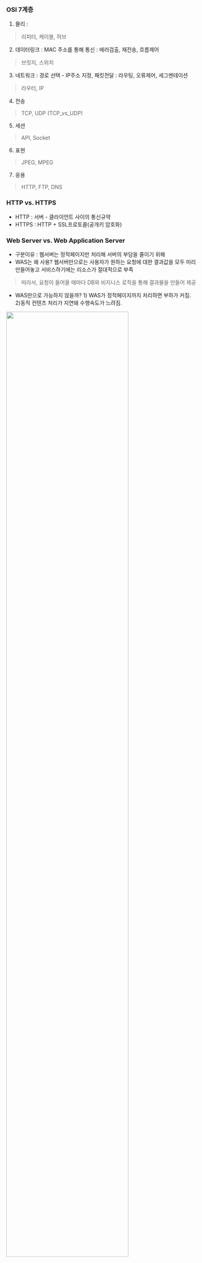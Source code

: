### OSI 7계층
1. 물리 :
> 리피터, 케이블, 허브
2. 데이터링크 : MAC 주소를 통해 통신 : 에러검출, 재전송, 흐름제어
> 브릿지, 스위치
3. 네트워크 : 경로 선택 - IP주소 지정, 패킷전달 : 라우팅, 오류제어, 세그멘테이션
> 라우터, IP
4. 전송
> TCP, UDP (TCP_vs_UDP)
5. 세션
> API, Socket
6. 표현
> JPEG, MPEG
7. 응용
> HTTP, FTP, DNS

### HTTP vs. HTTPS
+ HTTP : 서버 - 클라이언트 사이의 통신규약
+ HTTPS : HTTP + SSL프로토콜(공개키 암호화)

### Web Server vs. Web Application Server 
- 구분이유 : 웹서버는 정적페이지만 처리해 서버의 부담을 줄이기 위해
- WAS는 왜 사용? 웹서버만으로는 사용자가 원하는 요청에 대한 결과값을 모두 미리 만들어놓고 서비스하기에는 리소스가 절대적으로 부족  
> 따라서, 요청이 들어올 때마다 DB와 비지니스 로직을 통해 결과물을 만들어 제공
- WAS만으로 가능하지 않을까? 1) WAS가 정적페이지까지 처리하면 부하가 커짐. 2)동적 컨텐츠 처리가 지연돼 수행속도가 느려짐.

<img width="80%" src="![WSvsWAS](https://user-images.githubusercontent.com/48271665/156865301-fcbcb0fc-fd9e-495d-9e33-b8d664e83687.PNG)"/>



참고 깃허브 : [링크](https://github.com/gyoogle/tech-interview-for-developer/tree/master/Web)
